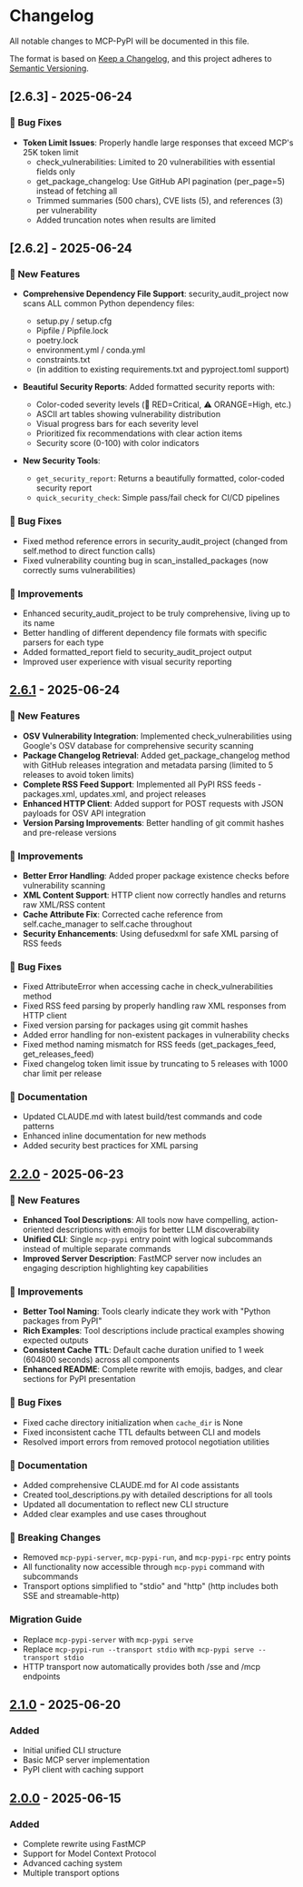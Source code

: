# Changelog

All notable changes to MCP-PyPI will be documented in this file.

The format is based on [Keep a Changelog](https://keepachangelog.com/en/1.0.0/),
and this project adheres to [Semantic Versioning](https://semver.org/spec/v2.0.0.html).

## [2.6.3] - 2025-06-24

### 🐛 Bug Fixes
- **Token Limit Issues**: Properly handle large responses that exceed MCP's 25K token limit
  - check_vulnerabilities: Limited to 20 vulnerabilities with essential fields only
  - get_package_changelog: Use GitHub API pagination (per_page=5) instead of fetching all
  - Trimmed summaries (500 chars), CVE lists (5), and references (3) per vulnerability
  - Added truncation notes when results are limited

## [2.6.2] - 2025-06-24

### 🎉 New Features
- **Comprehensive Dependency File Support**: security_audit_project now scans ALL common Python dependency files:
  - setup.py / setup.cfg
  - Pipfile / Pipfile.lock
  - poetry.lock
  - environment.yml / conda.yml
  - constraints.txt
  - (in addition to existing requirements.txt and pyproject.toml support)

- **Beautiful Security Reports**: Added formatted security reports with:
  - Color-coded severity levels (🚨 RED=Critical, ⚠️ ORANGE=High, etc.)
  - ASCII art tables showing vulnerability distribution
  - Visual progress bars for each severity level
  - Prioritized fix recommendations with clear action items
  - Security score (0-100) with color indicators

- **New Security Tools**:
  - `get_security_report`: Returns a beautifully formatted, color-coded security report
  - `quick_security_check`: Simple pass/fail check for CI/CD pipelines

### 🐛 Bug Fixes
- Fixed method reference errors in security_audit_project (changed from self.method to direct function calls)
- Fixed vulnerability counting bug in scan_installed_packages (now correctly sums vulnerabilities)

### 🔧 Improvements
- Enhanced security_audit_project to be truly comprehensive, living up to its name
- Better handling of different dependency file formats with specific parsers for each type
- Added formatted_report field to security_audit_project output
- Improved user experience with visual security reporting

## [2.6.1] - 2025-06-24

### 🎉 New Features
- **OSV Vulnerability Integration**: Implemented check_vulnerabilities using Google's OSV database for comprehensive security scanning
- **Package Changelog Retrieval**: Added get_package_changelog method with GitHub releases integration and metadata parsing (limited to 5 releases to avoid token limits)
- **Complete RSS Feed Support**: Implemented all PyPI RSS feeds - packages.xml, updates.xml, and project releases
- **Enhanced HTTP Client**: Added support for POST requests with JSON payloads for OSV API integration
- **Version Parsing Improvements**: Better handling of git commit hashes and pre-release versions

### 🔧 Improvements
- **Better Error Handling**: Added proper package existence checks before vulnerability scanning
- **XML Content Support**: HTTP client now correctly handles and returns raw XML/RSS content
- **Cache Attribute Fix**: Corrected cache reference from self.cache_manager to self.cache throughout
- **Security Enhancements**: Using defusedxml for safe XML parsing of RSS feeds

### 🐛 Bug Fixes
- Fixed AttributeError when accessing cache in check_vulnerabilities method
- Fixed RSS feed parsing by properly handling raw XML responses from HTTP client
- Fixed version parsing for packages using git commit hashes
- Added error handling for non-existent packages in vulnerability checks
- Fixed method naming mismatch for RSS feeds (get_packages_feed, get_releases_feed)
- Fixed changelog token limit issue by truncating to 5 releases with 1000 char limit per release

### 📝 Documentation
- Updated CLAUDE.md with latest build/test commands and code patterns
- Enhanced inline documentation for new methods
- Added security best practices for XML parsing

## [2.2.0] - 2025-06-23

### 🎉 New Features
- **Enhanced Tool Descriptions**: All tools now have compelling, action-oriented descriptions with emojis for better LLM discoverability
- **Unified CLI**: Single `mcp-pypi` entry point with logical subcommands instead of multiple separate commands
- **Improved Server Description**: FastMCP server now includes an engaging description highlighting key capabilities

### 🔧 Improvements
- **Better Tool Naming**: Tools clearly indicate they work with "Python packages from PyPI"
- **Rich Examples**: Tool descriptions include practical examples showing expected outputs
- **Consistent Cache TTL**: Default cache duration unified to 1 week (604800 seconds) across all components
- **Enhanced README**: Complete rewrite with emojis, badges, and clear sections for PyPI presentation

### 🐛 Bug Fixes
- Fixed cache directory initialization when `cache_dir` is None
- Fixed inconsistent cache TTL defaults between CLI and models
- Resolved import errors from removed protocol negotiation utilities

### 📝 Documentation
- Added comprehensive CLAUDE.md for AI code assistants
- Created tool_descriptions.py with detailed descriptions for all tools
- Updated all documentation to reflect new CLI structure
- Added clear examples and use cases throughout

### 🚨 Breaking Changes
- Removed `mcp-pypi-server`, `mcp-pypi-run`, and `mcp-pypi-rpc` entry points
- All functionality now accessible through `mcp-pypi` command with subcommands
- Transport options simplified to "stdio" and "http" (http includes both SSE and streamable-http)

### Migration Guide
- Replace `mcp-pypi-server` with `mcp-pypi serve`
- Replace `mcp-pypi-run --transport stdio` with `mcp-pypi serve --transport stdio`
- HTTP transport now automatically provides both /sse and /mcp endpoints

## [2.1.0] - 2025-06-20

### Added
- Initial unified CLI structure
- Basic MCP server implementation
- PyPI client with caching support

## [2.0.0] - 2025-06-15

### Added
- Complete rewrite using FastMCP
- Support for Model Context Protocol
- Advanced caching system
- Multiple transport options

[2.6.1]: https://github.com/kimasplund/mcp-pypi/compare/v2.6.0...v2.6.1
[2.2.0]: https://github.com/kimasplund/mcp-pypi/compare/v2.1.0...v2.2.0
[2.1.0]: https://github.com/kimasplund/mcp-pypi/compare/v2.0.0...v2.1.0
[2.0.0]: https://github.com/kimasplund/mcp-pypi/releases/tag/v2.0.0